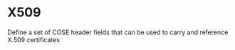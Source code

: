 # X509
Define a set of COSE header fields that can be used to carry and reference X.509 certificates

